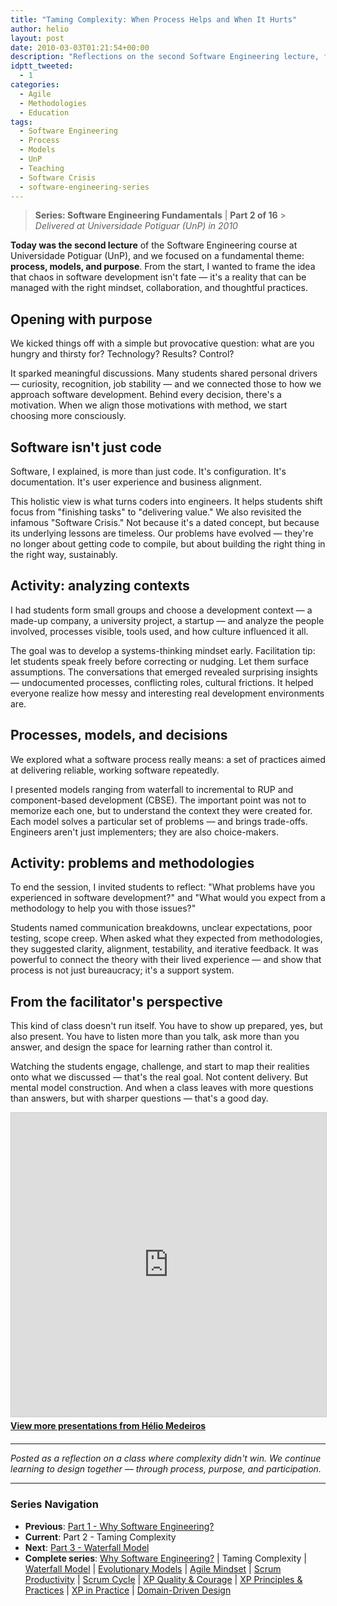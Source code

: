 ```yaml
---
title: "Taming Complexity: When Process Helps and When It Hurts"
author: helio
layout: post
date: 2010-03-03T01:21:54+00:00
description: "Reflections on the second Software Engineering lecture, focusing on process, models, and purpose in software development."
idptt_tweeted:
  - 1
categories:
  - Agile
  - Methodologies
  - Education
tags:
  - Software Engineering
  - Process
  - Models
  - UnP
  - Teaching
  - Software Crisis
  - software-engineering-series
---
```


> **Series: Software Engineering Fundamentals** | **Part 2 of 16** > _Delivered at Universidade Potiguar (UnP) in 2010_

**Today was the second lecture** of the Software Engineering course at Universidade Potiguar (UnP), and we focused on a fundamental theme: **process, models, and purpose**. From the start, I wanted to frame the idea that chaos in software development isn't fate — it's a reality that can be managed with the right mindset, collaboration, and thoughtful practices.

## Opening with purpose

We kicked things off with a simple but provocative question: what are you hungry and thirsty for? Technology? Results? Control?

It sparked meaningful discussions. Many students shared personal drivers — curiosity, recognition, job stability — and we connected those to how we approach software development. Behind every decision, there's a motivation. When we align those motivations with method, we start choosing more consciously.

## Software isn't just code

Software, I explained, is more than just code. It's configuration. It's documentation. It's user experience and business alignment.

This holistic view is what turns coders into engineers. It helps students shift focus from "finishing tasks" to "delivering value." We also revisited the infamous "Software Crisis." Not because it's a dated concept, but because its underlying lessons are timeless. Our problems have evolved — they're no longer about getting code to compile, but about building the right thing in the right way, sustainably.

## Activity: analyzing contexts

I had students form small groups and choose a development context — a made-up company, a university project, a startup — and analyze the people involved, processes visible, tools used, and how culture influenced it all.

The goal was to develop a systems-thinking mindset early. Facilitation tip: let students speak freely before correcting or nudging. Let them surface assumptions. The conversations that emerged revealed surprising insights — undocumented processes, conflicting roles, cultural frictions. It helped everyone realize how messy and interesting real development environments are.

## Processes, models, and decisions

We explored what a software process really means: a set of practices aimed at delivering reliable, working software repeatedly.

I presented models ranging from waterfall to incremental to RUP and component-based development (CBSE). The important point was not to memorize each one, but to understand the context they were created for. Each model solves a particular set of problems — and brings trade-offs. Engineers aren't just implementers; they are also choice-makers.

## Activity: problems and methodologies

To end the session, I invited students to reflect: "What problems have you experienced in software development?" and "What would you expect from a methodology to help you with those issues?"

Students named communication breakdowns, unclear expectations, poor testing, scope creep. When asked what they expected from methodologies, they suggested clarity, alignment, testability, and iterative feedback. It was powerful to connect the theory with their lived experience — and show that process is not just bureaucracy; it's a support system.

## From the facilitator's perspective

This kind of class doesn't run itself. You have to show up prepared, yes, but also present. You have to listen more than you talk, ask more than you answer, and design the space for learning rather than control it.

Watching the students engage, challenge, and start to map their realities onto what we discussed — that's the real goal. Not content delivery. But mental model construction. And when a class leaves with more questions than answers, but with sharper questions — that's a good day.

<div style="margin-bottom: 20px;">
<iframe src="https://www.slideshare.net/slideshow/embed_code/key/vHu2501nQBWAsv" width="597" height="486" frameborder="0" marginwidth="0" marginheight="0" scrolling="no" style="border:1px solid #CCC; border-width:1px; margin-bottom:5px; max-width: 100%;" allowfullscreen></iframe>
<div style="margin-bottom:5px">
    <strong><a href="//www.slideshare.net/heliomedeiros" target="_blank">View more presentations from Hélio Medeiros</a></strong>
</div>
</div>

---

_Posted as a reflection on a class where complexity didn't win. We continue learning to design together — through process, purpose, and participation._

---

### **Series Navigation**

- **Previous**: [Part 1 - Why Software Engineering?](../2010-02-24-software-engineering-purpose/)
- **Current**: Part 2 - Taming Complexity
- **Next**: [Part 3 - Waterfall Model](../2010-03-10-waterfall-model/)
- **Complete series**: [Why Software Engineering?](../2010-02-24-software-engineering-purpose/) | Taming Complexity | [Waterfall Model](../2010-03-10-waterfall-model/) | [Evolutionary Models](../2010-03-18-evolutionary-models/) | [Agile Mindset](../2010-03-26-agile-mindset/) | [Scrum Productivity](../2010-04-03-scrum-productivity/) | [Scrum Cycle](../2010-04-11-scrum-cycle/) | [XP Quality & Courage](../2010-04-19-xp-quality-courage/) | [XP Principles & Practices](../2010-05-01-xp-principles-practices/) | [XP in Practice](../2010-05-08-applying-xp-strategies/) | [Domain-Driven Design](../2010-05-15-domain-driven-design/)

